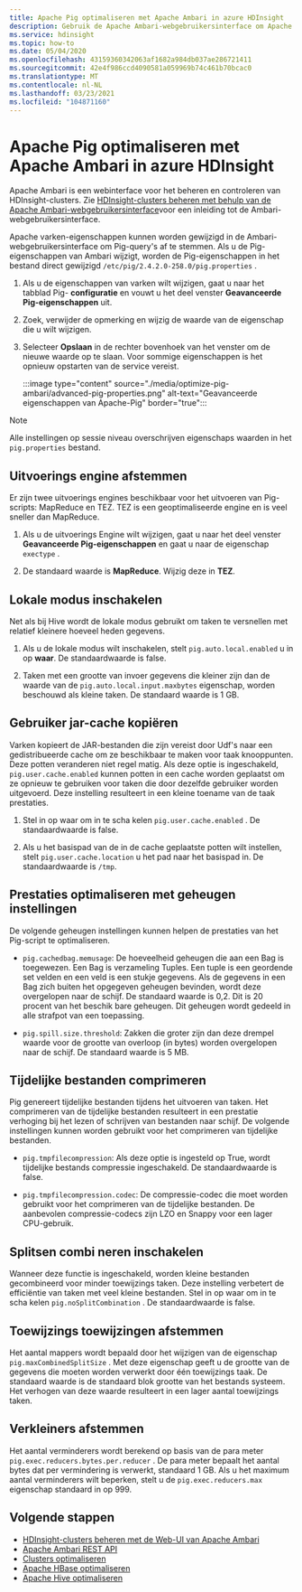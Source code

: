 ```yaml
---
title: Apache Pig optimaliseren met Apache Ambari in azure HDInsight
description: Gebruik de Apache Ambari-webgebruikersinterface om Apache varken te configureren en te optimaliseren.
ms.service: hdinsight
ms.topic: how-to
ms.date: 05/04/2020
ms.openlocfilehash: 43159360342063af1682a984db037ae286721411
ms.sourcegitcommit: 42e4f986ccd4090581a059969b74c461b70bcac0
ms.translationtype: MT
ms.contentlocale: nl-NL
ms.lasthandoff: 03/23/2021
ms.locfileid: "104871160"
---
```

# <a name="optimize-apache-pig-with-apache-ambari-in-azure-hdinsight"></a>Apache Pig optimaliseren met Apache Ambari in azure HDInsight

Apache Ambari is een webinterface voor het beheren en controleren van HDInsight-clusters. Zie [HDInsight-clusters beheren met behulp van de Apache Ambari-webgebruikersinterface](hdinsight-hadoop-manage-ambari.md)voor een inleiding tot de Ambari-webgebruikersinterface.

Apache varken-eigenschappen kunnen worden gewijzigd in de Ambari-webgebruikersinterface om Pig-query's af te stemmen. Als u de Pig-eigenschappen van Ambari wijzigt, worden de Pig-eigenschappen in het bestand direct gewijzigd `/etc/pig/2.4.2.0-258.0/pig.properties` .

1. Als u de eigenschappen van varken wilt wijzigen, gaat u naar het tabblad Pig- **configuratie** en vouwt u het deel venster **Geavanceerde Pig-eigenschappen** uit.

1. Zoek, verwijder de opmerking en wijzig de waarde van de eigenschap die u wilt wijzigen.

1. Selecteer **Opslaan** in de rechter bovenhoek van het venster om de nieuwe waarde op te slaan. Voor sommige eigenschappen is het opnieuw opstarten van de service vereist.

    :::image type="content" source="./media/optimize-pig-ambari/advanced-pig-properties.png" alt-text="Geavanceerde eigenschappen van Apache-Pig" border="true":::

> [!NOTE]  
> Alle instellingen op sessie niveau overschrijven eigenschaps waarden in het `pig.properties` bestand.

## <a name="tune-execution-engine"></a>Uitvoerings engine afstemmen

Er zijn twee uitvoerings engines beschikbaar voor het uitvoeren van Pig-scripts: MapReduce en TEZ. TEZ is een geoptimaliseerde engine en is veel sneller dan MapReduce.

1. Als u de uitvoerings Engine wilt wijzigen, gaat u naar het deel venster **Geavanceerde Pig-eigenschappen** en gaat u naar de eigenschap `exectype` .

1. De standaard waarde is **MapReduce**. Wijzig deze in **TEZ**.

## <a name="enable-local-mode"></a>Lokale modus inschakelen

Net als bij Hive wordt de lokale modus gebruikt om taken te versnellen met relatief kleinere hoeveel heden gegevens.

1. Als u de lokale modus wilt inschakelen, stelt `pig.auto.local.enabled` u in op **waar**. De standaardwaarde is false.

1. Taken met een grootte van invoer gegevens die kleiner zijn dan de waarde van de `pig.auto.local.input.maxbytes` eigenschap, worden beschouwd als kleine taken. De standaard waarde is 1 GB.

## <a name="copy-user-jar-cache"></a>Gebruiker jar-cache kopiëren

Varken kopieert de JAR-bestanden die zijn vereist door Udf's naar een gedistribueerde cache om ze beschikbaar te maken voor taak knooppunten. Deze potten veranderen niet regel matig. Als deze optie is ingeschakeld, `pig.user.cache.enabled` kunnen potten in een cache worden geplaatst om ze opnieuw te gebruiken voor taken die door dezelfde gebruiker worden uitgevoerd. Deze instelling resulteert in een kleine toename van de taak prestaties.

1. Stel in op waar om in te scha kelen `pig.user.cache.enabled` . De standaardwaarde is false.

1. Als u het basispad van de in de cache geplaatste potten wilt instellen, stelt `pig.user.cache.location` u het pad naar het basispad in. De standaardwaarde is `/tmp`.

## <a name="optimize-performance-with-memory-settings"></a>Prestaties optimaliseren met geheugen instellingen

De volgende geheugen instellingen kunnen helpen de prestaties van het Pig-script te optimaliseren.

* `pig.cachedbag.memusage`: De hoeveelheid geheugen die aan een Bag is toegewezen. Een Bag is verzameling Tuples. Een tuple is een geordende set velden en een veld is een stukje gegevens. Als de gegevens in een Bag zich buiten het opgegeven geheugen bevinden, wordt deze overgelopen naar de schijf. De standaard waarde is 0,2. Dit is 20 procent van het beschik bare geheugen. Dit geheugen wordt gedeeld in alle strafpot van een toepassing.

* `pig.spill.size.threshold`: Zakken die groter zijn dan deze drempel waarde voor de grootte van overloop (in bytes) worden overgelopen naar de schijf. De standaard waarde is 5 MB.

## <a name="compress-temporary-files"></a>Tijdelijke bestanden comprimeren

Pig genereert tijdelijke bestanden tijdens het uitvoeren van taken. Het comprimeren van de tijdelijke bestanden resulteert in een prestatie verhoging bij het lezen of schrijven van bestanden naar schijf. De volgende instellingen kunnen worden gebruikt voor het comprimeren van tijdelijke bestanden.

* `pig.tmpfilecompression`: Als deze optie is ingesteld op True, wordt tijdelijke bestands compressie ingeschakeld. De standaardwaarde is false.

* `pig.tmpfilecompression.codec`: De compressie-codec die moet worden gebruikt voor het comprimeren van de tijdelijke bestanden. De aanbevolen compressie-codecs zijn LZO en Snappy voor een lager CPU-gebruik.

## <a name="enable-split-combining"></a>Splitsen combi neren inschakelen

Wanneer deze functie is ingeschakeld, worden kleine bestanden gecombineerd voor minder toewijzings taken. Deze instelling verbetert de efficiëntie van taken met veel kleine bestanden. Stel in op waar om in te scha kelen `pig.noSplitCombination` . De standaardwaarde is false.

## <a name="tune-mappers"></a>Toewijzings toewijzingen afstemmen

Het aantal mappers wordt bepaald door het wijzigen van de eigenschap `pig.maxCombinedSplitSize` . Met deze eigenschap geeft u de grootte van de gegevens die moeten worden verwerkt door één toewijzings taak. De standaard waarde is de standaard blok grootte van het bestands systeem. Het verhogen van deze waarde resulteert in een lager aantal toewijzings taken.

## <a name="tune-reducers"></a>Verkleiners afstemmen

Het aantal verminderers wordt berekend op basis van de para meter `pig.exec.reducers.bytes.per.reducer` . De para meter bepaalt het aantal bytes dat per vermindering is verwerkt, standaard 1 GB. Als u het maximum aantal verminderers wilt beperken, stelt u de `pig.exec.reducers.max` eigenschap standaard in op 999.

## <a name="next-steps"></a>Volgende stappen

* [HDInsight-clusters beheren met de Web-UI van Apache Ambari](hdinsight-hadoop-manage-ambari.md)
* [Apache Ambari REST API](hdinsight-hadoop-manage-ambari-rest-api.md)
* [Clusters optimaliseren](./hdinsight-changing-configs-via-ambari.md)
* [Apache HBase optimaliseren](./optimize-hbase-ambari.md)
* [Apache Hive optimaliseren](./optimize-hive-ambari.md)
